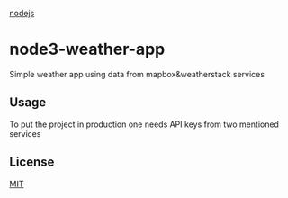 
[nodejs](https://nodejs.org)
# node3-weather-app
Simple weather app using data from mapbox&amp;weatherstack services
## Usage
To put the project in production one needs API keys from two mentioned services
## License
[MIT](https://choosealicense.com/licenses/mit/)
